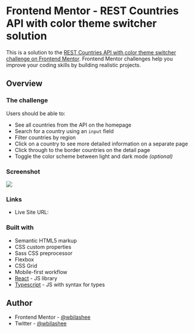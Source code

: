 # Frontend Mentor - REST Countries API with color theme switcher solution

This is a solution to the [REST Countries API with color theme switcher challenge on Frontend Mentor](https://www.frontendmentor.io/challenges/rest-countries-api-with-color-theme-switcher-5cacc469fec04111f7b848ca). Frontend Mentor challenges help you improve your coding skills by building realistic projects.

## Overview

### The challenge

Users should be able to:

- See all countries from the API on the homepage
- Search for a country using an `input` field
- Filter countries by region
- Click on a country to see more detailed information on a separate page
- Click through to the border countries on the detail page
- Toggle the color scheme between light and dark mode _(optional)_

### Screenshot

![](https://res.cloudinary.com/dhhvnduts/image/upload/v1674234410/rest-countries_pjdntw.jpg)

### Links

- Live Site URL: []()

### Built with

- Semantic HTML5 markup
- CSS custom properties
- Sass CSS preprocessor
- Flexbox
- CSS Grid
- Mobile-first workflow
- [React](https://reactjs.org/) - JS library
- [Typescript](https://www.typescriptlang.org/) - JS with syntax for types

## Author

- Frontend Mentor - [@wbilashee](https://www.frontendmentor.io/profile/wbilashee)
- Twitter - [@wbilashee](https://www.twitter.com/wbilashee)
